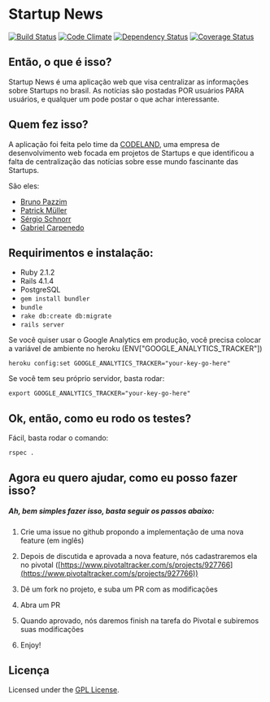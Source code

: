 # Startup News

[![Build Status](https://travis-ci.org/codelandev/startup_news.png?branch=master)](https://travis-ci.org/codelandev/startup_news)
[![Code Climate](https://codeclimate.com/github/codelandev/startup_news.png)](https://codeclimate.com/github/codelandev/startup_news)
[![Dependency Status](https://gemnasium.com/codelandev/startup_news.png)](https://gemnasium.com/codelandev/startup_news)
[![Coverage Status](https://coveralls.io/repos/codelandev/startup_news/badge.png?branch=master)](https://coveralls.io/r/codelandev/startup_news?branch=master)

## Então, o que é isso?
Startup News é uma aplicação web que visa centralizar as informações sobre Startups no brasil. As notícias são postadas POR usuários PARA usuários, e qualquer um pode postar o que achar interessante.

## Quem fez isso?
A aplicação foi feita pelo time da [CODELAND](http://www.codeland.com.br), uma empresa de desenvolvimento web focada em projetos de Startups e que identificou a falta de centralização das notícias sobre esse mundo fascinante das Startups.

São eles:

- [Bruno Pazzim](http://github.com/bpazzim)
- [Patrick Müller](http://github.com/mpatrick)
- [Sérgio Schnorr](http://github.com/ssjr)
- [Gabriel Carpenedo](http://github.com/cbgabe)

## Requirimentos e instalação:
- Ruby 2.1.2
- Rails 4.1.4
- PostgreSQL
- `gem install bundler`
- `bundle`
- `rake db:create db:migrate`
- `rails server`

Se você quiser usar o Google Analytics em produção, você precisa colocar a variável de ambiente no heroku (ENV["GOOGLE_ANALYTICS_TRACKER"])

`heroku config:set GOOGLE_ANALYTICS_TRACKER="your-key-go-here"`

Se você tem seu próprio servidor, basta rodar:

`export GOOGLE_ANALYTICS_TRACKER="your-key-go-here"`

## Ok, então, como eu rodo os testes?
Fácil, basta rodar o comando:

`rspec .`

## Agora eu quero ajudar, como eu posso fazer isso?
##### Ah, bem simples fazer isso, basta seguir os passos abaixo:

1) Crie uma issue no github propondo a implementação de uma nova feature (em inglês)

2) Depois de discutida e aprovada a nova feature, nós cadastraremos ela no pivotal ([https://www.pivotaltracker.com/s/projects/927766](https://www.pivotaltracker.com/s/projects/927766))

3) Dê um fork no projeto, e suba um PR com as modificações

4) Abra um PR

5) Quando aprovado, nós daremos finish na tarefa do Pivotal e subiremos suas modificações

6) Enjoy!

## Licença
Licensed under the [GPL License](http://www.gnu.org/copyleft/gpl.html).
